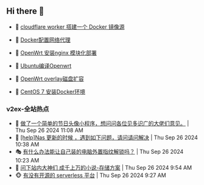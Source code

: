 ## Hi there 👋

<!--
**dkyg666/dkyg666** is a ✨ _special_ ✨ repository because its `README.md` (this file) appears on your GitHub profile.

Here are some ideas to get you started:

- 🔭 I’m currently working on ...
- 🌱 I’m currently learning ...
- 👯 I’m looking to collaborate on ...
- 🤔 I’m looking for help with ...
- 💬 Ask me about ...
- 📫 How to reach me: ...
- 😄 Pronouns: ...
- ⚡ Fun fact: ...
-->

<!-- BLOG-POST-LIST:START -->
- 🦩 [cloudflare worker 搭建一个 Docker 镜像源](http://blog.1996099.xyz/archives/cloudflare-worker-da-jian-yi-ge-docker-jing-xiang-zhan) 

- 🚦 [Docker配置网络代理](http://blog.1996099.xyz/archives/dockerpei-zhi-wang-luo-dai-li) 

- 🫶 [OpenWrt 安装nginx 模块化部署](http://blog.1996099.xyz/archives/openwrt-an-zhuang-nginx-mo-kuai-hua-bu-shu) 

- 🦄 [Ubuntu编译Openwrt](http://blog.1996099.xyz/archives/ubuntuzi-bian-yi-openwrt) 

- 🐻 [OpenWrt overlay磁盘扩容](http://blog.1996099.xyz/archives/openwrt-overlay) 

- 🤖 [CentOS 7 安装Docker环境](http://blog.1996099.xyz/archives/centos-docker) 
<!-- BLOG-POST-LIST:END -->

### v2ex-全站热点
<!-- v2ex:START -->
- 🥸 [做了一个简单的节日头像小程序，想问问各位见多识广的大佬们意见。](https://www.v2ex.com/t/1076088#reply4) | Thu Sep 26 2024 11:08 AM
- 🤗 [[help]Nas 更新的时候 ，遇到如下问题，请问请问解决](https://www.v2ex.com/t/1076082#reply0) | Thu Sep 26 2024 10:38 AM
- 🎭 [有什么办法能让自己装的电脑外置指纹解锁吗？](https://www.v2ex.com/t/1076078#reply9) | Thu Sep 26 2024 10:23 AM
- 🥷 [问下站内大神们 成千上万的小说-存储方案](https://www.v2ex.com/t/1076073#reply6) | Thu Sep 26 2024 9:54 AM
- 🐵 [有没有开源的 serverless 平台](https://www.v2ex.com/t/1076065#reply3) | Thu Sep 26 2024 9:27 AM<!-- v2ex:END -->

